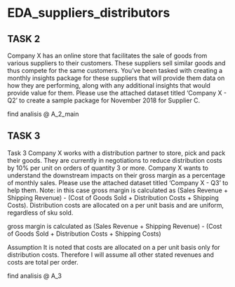 # EDA_suppliers_distributors

## TASK 2

Company X has an online store that facilitates the sale of goods from various suppliers to their customers.
These suppliers sell similar goods and thus compete for the same customers.
You’ve been tasked with creating a monthly insights package for these suppliers that will provide them data on how they are performing,
along with any additional insights that would provide value for them.
Please use the attached dataset titled ‘Company X - Q2’ to create a sample package for November 2018 for Supplier C.

find analisis @ A_2_main

## TASK 3


Task 3
Company X works with a distribution partner to store, pick and pack their goods.
They are currently in negotiations to reduce distribution costs by 10% per unit on orders of quantity 3 or more.
Company X wants to understand the downstream impacts on their gross margin as a percentage of monthly sales.
Please use the attached dataset titled ‘Company X - Q3’ to help them.
Note: in this case gross margin is calculated as (Sales Revenue + Shipping Revenue) - (Cost of Goods Sold + Distribution Costs + Shipping Costs). Distribution costs are allocated on a per unit basis and are uniform, regardless of sku sold.

gross margin is calculated as (Sales Revenue + Shipping Revenue) - (Cost of Goods Sold + Distribution Costs + Shipping Costs)

Assumption It is noted that costs are allocated on a per unit basis only for distribution costs. Therefore I will assume all other stated revenues and costs are total per order.

find analisis @ A_3
